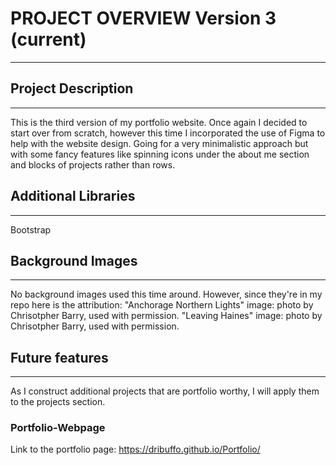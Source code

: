 # PROJECT OVERVIEW Version 3 (current)
---

## Project Description
---
This is the third version of my portfolio website. Once again I decided to start over from scratch, however this time I incorporated the use of Figma to help with the website design. Going for a very minimalistic approach but with some fancy features like spinning icons under the about me section and blocks of projects rather than rows.

## Additional Libraries
---
Bootstrap

## Background Images
---
No background images used this time around. However, since they're in my repo here is the attribution:
"Anchorage  Northern Lights" image: photo by Chrisotpher Barry, used with permission.
"Leaving Haines" image: photo by Chrisotpher Barry, used with permission.


## Future features
---
As I construct additional projects that are portfolio worthy, I will apply them to the projects section.

### Portfolio-Webpage
Link to the portfolio page:
https://dribuffo.github.io/Portfolio/

